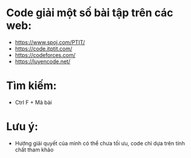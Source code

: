# Code giải một số bài tập trên các web:
- https://www.spoj.com/PTIT/
- https://code.itptit.com/
- https://codeforces.com/
- https://luyencode.net/

# Tìm kiếm:
- Ctrl F + Mã bài

# Lưu ý:
- Hướng giải quyết của mình có thể chưa tối ưu, code chỉ dựa trên tính chất tham khảo
